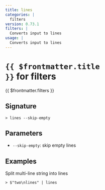 ```yaml
---
title: lines
categories: |
  filters
version: 0.73.1
filters: |
  Converts input to lines
usage: |
  Converts input to lines
---
```


# <code>{{ $frontmatter.title }}</code> for filters

<div class='command-title'>{{ $frontmatter.filters }}</div>

## Signature

```> lines --skip-empty```

## Parameters

 -  `--skip-empty`: skip empty lines

## Examples

Split multi-line string into lines
```shell
> $"two\nlines" | lines
```

